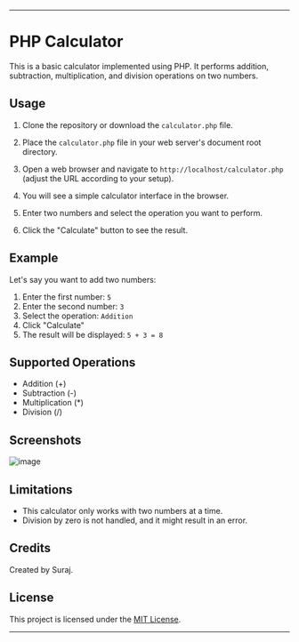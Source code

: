 
---

# PHP Calculator

This is a basic calculator implemented using PHP. It performs addition, subtraction, multiplication, and division operations on two numbers.

## Usage

1. Clone the repository or download the `calculator.php` file.

2. Place the `calculator.php` file in your web server's document root directory.

3. Open a web browser and navigate to `http://localhost/calculator.php` (adjust the URL according to your setup).

4. You will see a simple calculator interface in the browser.

5. Enter two numbers and select the operation you want to perform.

6. Click the "Calculate" button to see the result.

## Example

Let's say you want to add two numbers:

1. Enter the first number: `5`
2. Enter the second number: `3`
3. Select the operation: `Addition`
4. Click "Calculate"
5. The result will be displayed: `5 + 3 = 8`

## Supported Operations

- Addition (+)
- Subtraction (-)
- Multiplication (*)
- Division (/)

## Screenshots
 ![image](https://github.com/Suraj0023/Calculator/assets/142864019/f3b11790-8daf-487f-930f-210e1347391e)

## Limitations

- This calculator only works with two numbers at a time.
- Division by zero is not handled, and it might result in an error.

## Credits

Created by Suraj.

## License

This project is licensed under the [MIT License](LICENSE).

---



